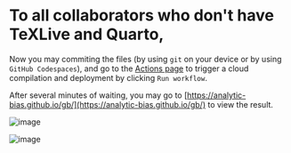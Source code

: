 # To all collaborators who don't have TeXLive and Quarto,

Now you may commiting the files (by using `git` on your device or by using `GitHub Codespaces`), and go to the [Actions page](https://github.com/analytic-bias/gb/actions/workflows/exp.yml) to trigger a cloud compilation and deployment by clicking `Run workflow`.

After several minutes of waiting, you may go to [https://analytic-bias.github.io/gb/](https://analytic-bias.github.io/gb/) to view the result.

![image](https://github.com/analytic-bias/gb/assets/6694864/8d122feb-b190-4fa4-85b0-8589d64d9553)

![image](https://github.com/analytic-bias/gb/assets/6694864/f5a7dc90-15fc-4141-8ce8-90271250d418)

